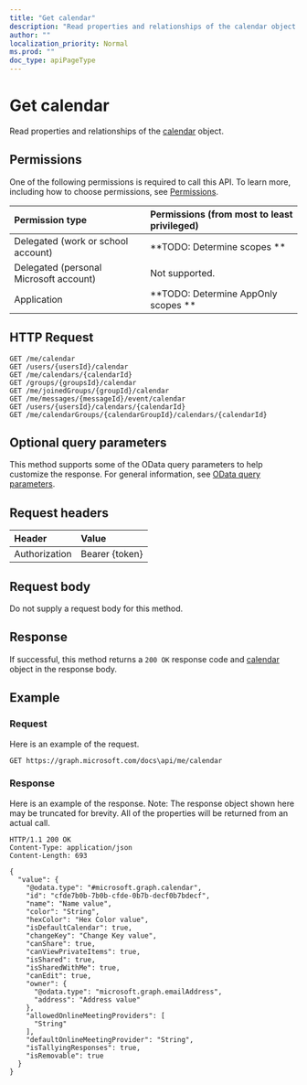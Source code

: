 ```yaml
---
title: "Get calendar"
description: "Read properties and relationships of the calendar object."
author: ""
localization_priority: Normal
ms.prod: ""
doc_type: apiPageType
---
```


# Get calendar

Read properties and relationships of the [calendar](../resources/calendar.md) object.

## Permissions
One of the following permissions is required to call this API. To learn more, including how to choose permissions, see [Permissions](/concepts/permissions-reference.md).

|Permission type|Permissions (from most to least privileged)|
|:---|:---|
|Delegated (work or school account)|**TODO: Determine scopes **|
|Delegated (personal Microsoft account)|Not supported.|
|Application|**TODO: Determine AppOnly scopes **|

## HTTP Request
<!-- {
  "blockType": "ignored"
}
-->
``` http
GET /me/calendar
GET /users/{usersId}/calendar
GET /me/calendars/{calendarId}
GET /groups/{groupsId}/calendar
GET /me/joinedGroups/{groupId}/calendar
GET /me/messages/{messageId}/event/calendar
GET /users/{usersId}/calendars/{calendarId}
GET /me/calendarGroups/{calendarGroupId}/calendars/{calendarId}
```

## Optional query parameters
This method supports some of the OData query parameters to help customize the response. For general information, see [OData query parameters](/graph/query-parameters).

## Request headers
|Header|Value|
|:---|:---|
|Authorization|Bearer {token}|

## Request body
Do not supply a request body for this method.

## Response
If successful, this method returns a `200 OK` response code and [calendar](../resources/calendar.md) object in the response body.

## Example

### Request
Here is an example of the request.
<!-- {
  "blockType": "request",
  "name": "get_calendar"
}
-->
``` http
GET https://graph.microsoft.com/docs\api/me/calendar
```

### Response
Here is an example of the response. Note: The response object shown here may be truncated for brevity. All of the properties will be returned from an actual call.
<!-- {
  "blockType": "response",
  "truncated": true,
  "@odata.type": "microsoft.graph.calendar"
}
-->
``` http
HTTP/1.1 200 OK
Content-Type: application/json
Content-Length: 693

{
  "value": {
    "@odata.type": "#microsoft.graph.calendar",
    "id": "cfde7b0b-7b0b-cfde-0b7b-decf0b7bdecf",
    "name": "Name value",
    "color": "String",
    "hexColor": "Hex Color value",
    "isDefaultCalendar": true,
    "changeKey": "Change Key value",
    "canShare": true,
    "canViewPrivateItems": true,
    "isShared": true,
    "isSharedWithMe": true,
    "canEdit": true,
    "owner": {
      "@odata.type": "microsoft.graph.emailAddress",
      "address": "Address value"
    },
    "allowedOnlineMeetingProviders": [
      "String"
    ],
    "defaultOnlineMeetingProvider": "String",
    "isTallyingResponses": true,
    "isRemovable": true
  }
}
```

